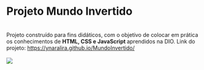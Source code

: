 # Projeto Mundo Invertido
<br> Projeto construído para fins didáticos, com o objetivo de colocar em prática os conhecimentos de <strong> HTML, CSS e JavaScript </strong> aprendidos na DIO.
Link do projeto: <a href="https://ynaralira.github.io/MundoInvertido/">https://ynaralira.github.io/MundoInvertido/</a>
<br><br>
<img src="https://pbs.twimg.com/media/Fb2HHZAWQAg8VIH?format=jpg&name=4096x4096">
